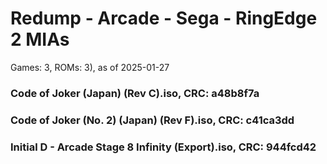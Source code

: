 # Redump - Arcade - Sega - RingEdge 2 MIAs
Games: 3, ROMs: 3), as of 2025-01-27
### Code of Joker (Japan) (Rev C).iso, CRC: a48b8f7a
### Code of Joker (No. 2) (Japan) (Rev F).iso, CRC: c41ca3dd
### Initial D - Arcade Stage 8 Infinity (Export).iso, CRC: 944fcd42
